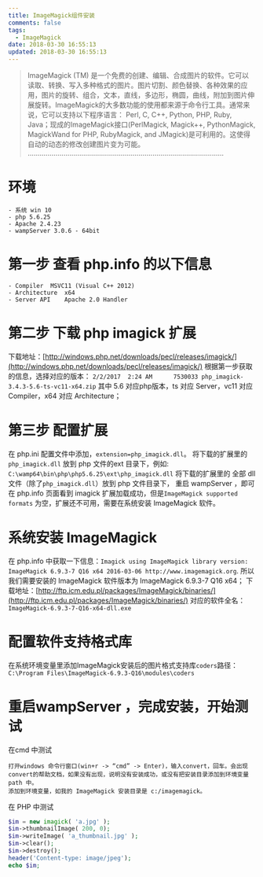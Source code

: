 ```yaml
---
title: ImageMagick组件安装
comments: false
tags:
  - ImageMagick
date: 2018-03-30 16:55:13
updated: 2018-03-30 16:55:13
---
```


> ImageMagick (TM) 是一个免费的创建、编辑、合成图片的软件。它可以读取、转换、写入多种格式的图片。图片切割、颜色替换、各种效果的应用，图片的旋转、组合，文本，直线，多边形，椭圆，曲线，附加到图片伸展旋转。ImageMagick的大多数功能的使用都来源于命令行工具。通常来说，它可以支持以下程序语言： Perl, C, C++, Python, PHP, Ruby, Java；现成的ImageMagick接口(PerlMagick, Magick++, PythonMagick, MagickWand for PHP, RubyMagick, and JMagick)是可利用的。这使得自动的动态的修改创建图片变为可能。
...................................................................................................

# 环境
```
- 系统 win 10
- php 5.6.25
- Apache 2.4.23
- wampServer 3.0.6 - 64bit 
```

# 第一步 查看 php.info 的以下信息
```
- Compiler	MSVC11 (Visual C++ 2012)
- Architecture	x64
- Server API	Apache 2.0 Handler
```
# 第二步 下载 php imagick 扩展
下载地址：[http://windows.php.net/downloads/pecl/releases/imagick/](http://windows.php.net/downloads/pecl/releases/imagick/)
根据第一步获取的信息，选择对应的版本： `2/2/2017  2:24 AM      7530033 php_imagick-3.4.3-5.6-ts-vc11-x64.zip`
其中 5.6 对应php版本，ts 对应 Server，vc11 对应 Compiler，x64 对应 Architecture；

# 第三步 配置扩展
 在 php.ini 配置文件中添加，`extension=php_imagick.dll`。
 将下载的扩展里的 `php_imagick.dll` 放到 php 文件的ext 目录下，例如: `C:\wamp64\bin\php\php5.6.25\ext\php_imagick.dll`
 将下载的扩展里的 全部 dll 文件（除了`php_imagick.dll`）放到 php 文件目录下，
 重启 wampServer ，即可在 php.info 页面看到 imagick 扩展加载成功，但是`ImageMagick supported formats` 为空，扩展还不可用，需要在系统安装 ImageMagick 软件。
 
# 系统安装 ImageMagick
 在 php.info 中获取一下信息：`Imagick using ImageMagick library version: ImageMagick 6.9.3-7 Q16 x64 2016-03-06 http://www.imagemagick.org`.
 所以我们需要安装的 ImageMagick 软件版本为 ImageMagick 6.9.3-7 Q16 x64；
 下载地址：[http://ftp.icm.edu.pl/packages/ImageMagick/binaries/](http://ftp.icm.edu.pl/packages/ImageMagick/binaries/)
 对应的软件全名：`ImageMagick-6.9.3-7-Q16-x64-dll.exe`
 
# 配置软件支持格式库
 在系统环境变量里添加ImageMagick安装后的图片格式支持库`coders`路径： `C:\Program Files\ImageMagick-6.9.3-Q16\modules\coders`
 
# 重启wampServer ，完成安装，开始测试
 
 在cmd 中测试
 ```
 打开windows 命令行窗口(win+r -> “cmd” -> Enter)，输入convert，回车。会出现convert的帮助文档，如果没有出现，说明没有安装成功，或没有把安装目录添加到环境变量 path 中。 
添加到环境变量，如我的 ImageMagick 安装目录是 c:/imagemagick。 
 ```
 在 PHP 中测试
 ```php
$im = new imagick( 'a.jpg' );
$im->thumbnailImage( 200, 0);
$im->writeImage( 'a_thumbnail.jpg' );
$im->clear();
$im->destroy();
header('Content-type: image/jpeg');
echo $im;
 ```
 
 
 
 